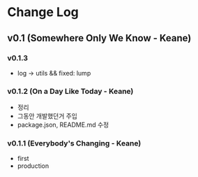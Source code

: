 # Change Log


## v0.1 (Somewhere Only We Know - Keane)

### v0.1.3 
- log -> utils && fixed: lump

### v0.1.2 (On a Day Like Today - Keane)
- 정리
- 그동안 개발했던거 주입
- package.json, README.md 수정

### v0.1.1 (Everybody's Changing - Keane)
- first
- production